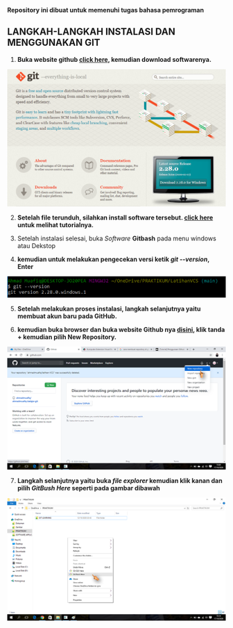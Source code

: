 **Repository ini dibuat untuk memenuhi tugas bahasa pemrograman**

## LANGKAH-LANGKAH INSTALASI DAN MENGGUNAKAN GIT

1. **Buka website github [click here](https://git-scm.com/), kemudian download softwarenya.**

![gambar git scm](picture/gitweb.PNG)

2. **Setelah file terunduh, silahkan install software tersebut. [click here](https://www.niagahoster.co.id/blog/git-tutorial-dasar/) untuk melihat tutorialnya.**

3. Setelah instalasi selesai, buka *Software* **Gitbash** pada menu windows atau Dekstop

4. **kemudian untuk melakukan pengecekan versi ketik *git --version*, Enter**

![gambar git scm](picture/gitversion.PNG)

5. **Setelah melakukan proses instalasi, langkah selanjutnya yaitu membuat akun baru pada GitHub.**

6. **kemudian buka browser dan buka website Github nya [disini](https://github.com/), klik tanda + kemudian pilih New Repository.** 

![gambar git scm](picture/web1.png)

7. **Langkah selanjutnya yaitu buka *file explorer* kemudian klik kanan dan pilih *GitBush Here* seperti pada gambar dibawah**

![gambar git scm](picture/klikkanan.png)

